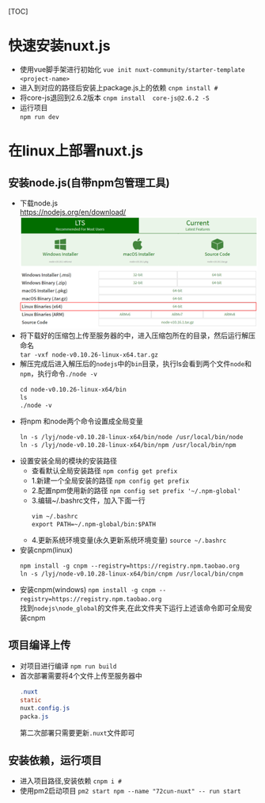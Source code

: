 [TOC]

# 快速安装nuxt.js
- 使用vue脚手架进行初始化
    `vue init nuxt-community/starter-template  <project-name>`
- 进入到对应的路径后安装上package.js上的依赖
    `cnpm install #`
- 将core-js退回到2.6.2版本
    `cnpm install  core-js@2.6.2 -S`
- 运行项目      
    `npm run dev`

# 在linux上部署nuxt.js
## 安装node.js(自带npm包管理工具)
- 下载node.js       
    https://nodejs.org/en/download/
    ![](../.img/.nuxt.js/cms522565.png)
- 将下载好的压缩包上传至服务器的中，进入压缩包所在的目录，然后运行解压命名      
    `tar -vxf node-v0.10.26-linux-x64.tar.gz`
- 解压完成后进入解压后的`nodejs`中的`bin`目录，执行ls会看到两个文件`node`和`npm`，执行命令`./node -v`
    ```shell
    cd node-v0.10.26-linux-x64/bin
    ls
    ./node -v
    ```
- 将npm 和node两个命令设置成全局变量
    ```shell
    ln -s /lyj/node-v0.10.28-linux-x64/bin/node /usr/local/bin/node
    ln -s /lyj/node-v0.10.28-linux-x64/bin/npm /usr/local/bin/npm
    ```
- 设置安装全局的模块的安装路径
    - 查看默认全局安装路径
    `npm config get prefix`
    - 1.新建一个全局安装的路径
    `npm config get prefix`
    - 2.配置npm使用新的路径
    `npm config set prefix '~/.npm-global'`
    - 3.编辑~/.bashrc文件，加入下面一行
        ```shell
        vim ~/.bashrc 
        export PATH=~/.npm-global/bin:$PATH
        ```
    - 4.更新系统环境变量(永久更新系统环境变量)
    `source ~/.bashrc`
- 安装cnpm(linux)
    ```shell
    npm install -g cnpm --registry=https://registry.npm.taobao.org
    ln -s /lyj/node-v0.10.28-linux-x64/bin/cnpm /usr/local/bin/cnpm
    ```
- 安装cnpm(windows)
`npm install -g cnpm --registry=https://registry.npm.taobao.org`  
找到`nodejs\node_global`的文件夹,在此文件夹下运行上述该命令即可全局安装cnpm

## 项目编译上传
- 对项目进行编译
    `npm run build`
- 首次部署需要将4个文件上传至服务器中
    ```java
    .nuxt
    static
    nuxt.config.js
    packa.js
    ```
    第二次部署只需要更新`.nuxt`文件即可

## 安装依赖，运行项目
- 进入项目路径,安装依赖
    `cnpm i #`
- 使用pm2启动项目 
    `pm2 start npm --name "72cun-nuxt" -- run start`